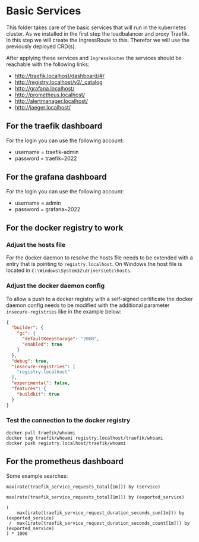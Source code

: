 # Basic Services

This folder takes care of the basic services that will run in the kubernetes cluster. As we installed in the first step
the loadbalancer and proxy Traefik. In this step we will create the IngressRoute to this. Therefor we will use the
previously deployed CRD(s).

After applying these services and ``IngressRoutes`` the services should be reachable with the following links:

- http://traefik.localhost/dashboard/#/
- http://registry.localhost/v2/_catalog
- http://grafana.localhost/
- http://prometheus.localhost/
- http://alertmanager.localhost/
- http://jaeger.localhost/

## For the traefik dashboard

For the login you can use the following account:

- username = traefik-admin
- password = traefik~2022

## For the grafana dashboard

For the login you can use the following account:

- username = admin
- password = grafana~2022

## For the docker registry to work

### Adjust the hosts file

For the docker daemon to resolve the hosts file needs to be extended with a entry that is pointing
to ``registry.localhost``. On Windows the host file is located in ``C:\Windows\System32\drivers\etc\hosts``.

### Adjust the docker daemon config

To allow a push to a docker registry with a self-signed certificate the docker daemon config needs to be modified with
the additional parameter ``insecure-registries`` like in the example below:

```json
{
  "builder": {
    "gc": {
      "defaultKeepStorage": "20GB",
      "enabled": true
    }
  },
  "debug": true,
  "insecure-registries": [
    "registry.localhost"
  ],
  "experimental": false,
  "features": {
    "buildkit": true
  }
}
```

### Test the connection to the docker registry

```console
docker pull traefik/whoami
docker tag traefik/whoami registry.localhost/traefik/whoami
docker push registry.localhost/traefik/whoami
```

## For the prometheus dashboard

Some example searches:

````aidl
max(rate(traefik_service_requests_total[1m])) by (service)
````

````aidl
max(rate(traefik_service_requests_total[1m])) by (exported_service)
````

````aidl
(
    max(irate(traefik_service_request_duration_seconds_sum[1m])) by (exported_service)
 /  max(irate(traefik_service_request_duration_seconds_count[1m])) by (exported_service)
) * 1000
````